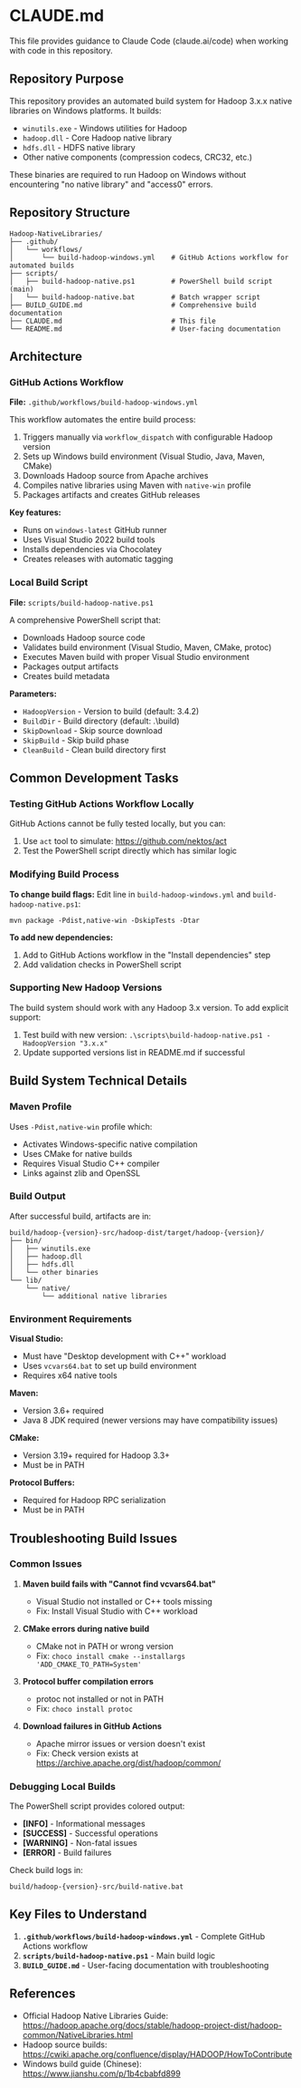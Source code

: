 # CLAUDE.md

This file provides guidance to Claude Code (claude.ai/code) when working with code in this repository.

## Repository Purpose

This repository provides an automated build system for Hadoop 3.x.x native libraries on Windows platforms. It builds:
- `winutils.exe` - Windows utilities for Hadoop
- `hadoop.dll` - Core Hadoop native library
- `hdfs.dll` - HDFS native library
- Other native components (compression codecs, CRC32, etc.)

These binaries are required to run Hadoop on Windows without encountering "no native library" and "access0" errors.

## Repository Structure

```
Hadoop-NativeLibraries/
├── .github/
│   └── workflows/
│       └── build-hadoop-windows.yml    # GitHub Actions workflow for automated builds
├── scripts/
│   ├── build-hadoop-native.ps1         # PowerShell build script (main)
│   └── build-hadoop-native.bat         # Batch wrapper script
├── BUILD_GUIDE.md                      # Comprehensive build documentation
├── CLAUDE.md                           # This file
└── README.md                           # User-facing documentation
```

## Architecture

### GitHub Actions Workflow

**File:** `.github/workflows/build-hadoop-windows.yml`

This workflow automates the entire build process:
1. Triggers manually via `workflow_dispatch` with configurable Hadoop version
2. Sets up Windows build environment (Visual Studio, Java, Maven, CMake)
3. Downloads Hadoop source from Apache archives
4. Compiles native libraries using Maven with `native-win` profile
5. Packages artifacts and creates GitHub releases

**Key features:**
- Runs on `windows-latest` GitHub runner
- Uses Visual Studio 2022 build tools
- Installs dependencies via Chocolatey
- Creates releases with automatic tagging

### Local Build Script

**File:** `scripts/build-hadoop-native.ps1`

A comprehensive PowerShell script that:
- Downloads Hadoop source code
- Validates build environment (Visual Studio, Maven, CMake, protoc)
- Executes Maven build with proper Visual Studio environment
- Packages output artifacts
- Creates build metadata

**Parameters:**
- `HadoopVersion` - Version to build (default: 3.4.2)
- `BuildDir` - Build directory (default: .\build)
- `SkipDownload` - Skip source download
- `SkipBuild` - Skip build phase
- `CleanBuild` - Clean build directory first

## Common Development Tasks

### Testing GitHub Actions Workflow Locally

GitHub Actions cannot be fully tested locally, but you can:
1. Use `act` tool to simulate: https://github.com/nektos/act
2. Test the PowerShell script directly which has similar logic

### Modifying Build Process

**To change build flags:**
Edit line in `build-hadoop-windows.yml` and `build-hadoop-native.ps1`:
```
mvn package -Pdist,native-win -DskipTests -Dtar
```

**To add new dependencies:**
1. Add to GitHub Actions workflow in the "Install dependencies" step
2. Add validation checks in PowerShell script

### Supporting New Hadoop Versions

The build system should work with any Hadoop 3.x version. To add explicit support:
1. Test build with new version: `.\scripts\build-hadoop-native.ps1 -HadoopVersion "3.x.x"`
2. Update supported versions list in README.md if successful

## Build System Technical Details

### Maven Profile

Uses `-Pdist,native-win` profile which:
- Activates Windows-specific native compilation
- Uses CMake for native builds
- Requires Visual Studio C++ compiler
- Links against zlib and OpenSSL

### Build Output

After successful build, artifacts are in:
```
build/hadoop-{version}-src/hadoop-dist/target/hadoop-{version}/
├── bin/
│   ├── winutils.exe
│   ├── hadoop.dll
│   ├── hdfs.dll
│   └── other binaries
└── lib/
    └── native/
        └── additional native libraries
```

### Environment Requirements

**Visual Studio:**
- Must have "Desktop development with C++" workload
- Uses `vcvars64.bat` to set up build environment
- Requires x64 native tools

**Maven:**
- Version 3.6+ required
- Java 8 JDK required (newer versions may have compatibility issues)

**CMake:**
- Version 3.19+ required for Hadoop 3.3+
- Must be in PATH

**Protocol Buffers:**
- Required for Hadoop RPC serialization
- Must be in PATH

## Troubleshooting Build Issues

### Common Issues

1. **Maven build fails with "Cannot find vcvars64.bat"**
   - Visual Studio not installed or C++ tools missing
   - Fix: Install Visual Studio with C++ workload

2. **CMake errors during native build**
   - CMake not in PATH or wrong version
   - Fix: `choco install cmake --installargs 'ADD_CMAKE_TO_PATH=System'`

3. **Protocol buffer compilation errors**
   - protoc not installed or not in PATH
   - Fix: `choco install protoc`

4. **Download failures in GitHub Actions**
   - Apache mirror issues or version doesn't exist
   - Fix: Check version exists at https://archive.apache.org/dist/hadoop/common/

### Debugging Local Builds

The PowerShell script provides colored output:
- **[INFO]** - Informational messages
- **[SUCCESS]** - Successful operations
- **[WARNING]** - Non-fatal issues
- **[ERROR]** - Build failures

Check build logs in:
```
build/hadoop-{version}-src/build-native.bat
```

## Key Files to Understand

1. **`.github/workflows/build-hadoop-windows.yml`** - Complete GitHub Actions workflow
2. **`scripts/build-hadoop-native.ps1`** - Main build logic
3. **`BUILD_GUIDE.md`** - User-facing documentation with troubleshooting

## References

- Official Hadoop Native Libraries Guide: https://hadoop.apache.org/docs/stable/hadoop-project-dist/hadoop-common/NativeLibraries.html
- Hadoop source builds: https://cwiki.apache.org/confluence/display/HADOOP/HowToContribute
- Windows build guide (Chinese): https://www.jianshu.com/p/1b4cbabfd899
